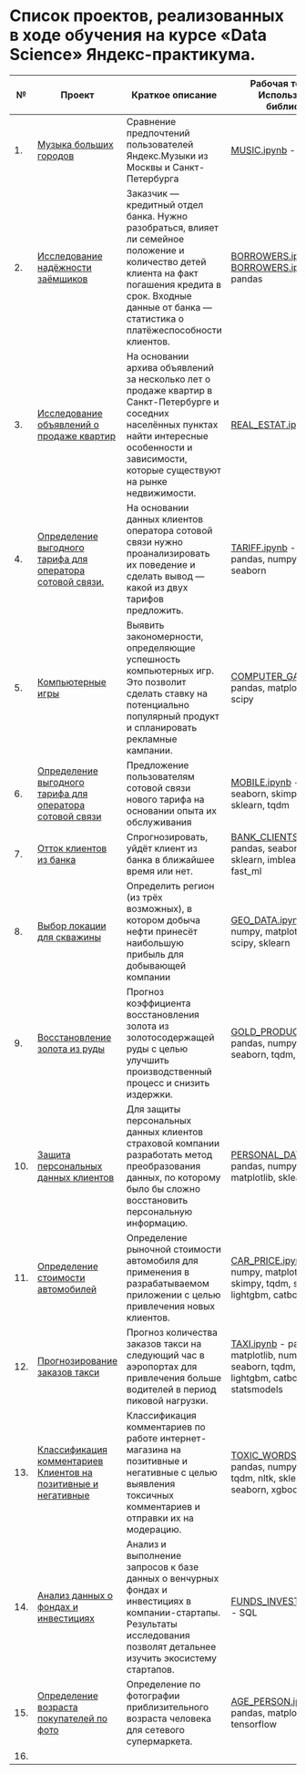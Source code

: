# Список проектов, реализованных в ходе обучения на курсе «Data Science» Яндекс-практикума.

|№|Проект|Краткое описание|Рабочая тетрадь - Используемые библиотеки|
|---|---|---|---|
|1.|[Музыка больших городов](./data_science_03_basic_MUSIC_MOSCOW_SPB/README_03_MUSIC_MOSCOW_SPB.md "README.md")|Сравнение предпочтений пользователей Яндекс.Музыки из Москвы и Санкт-Петербурга|[MUSIC.ipynb](./data_science_03_basic_MUSIC_MOSCOW_SPB/ds_sprint03_MUSIC_MOSCOW_SPB.ipynb "notebook.ipynb") - pandas|
|2.|[Исследование надёжности заёмщиков](./data_science_04_data_preprocessing_RELIABILITY_BORROWERS/README_04_RELIABILITY_BORROWERS.md "README.md")|Заказчик — кредитный отдел банка. Нужно разобраться, влияет ли семейное положение и количество детей клиента на факт погашения кредита в срок. Входные данные от банка — статистика о платёжеспособности клиентов.|[BORROWERS.ipynb part-1](./data_science_04_data_preprocessing_RELIABILITY_BORROWERS/ds_sprint04_n1_data_preprocessing_RELIABILITY_BORROWERS.ipynb "notebook1.ipynb") [BORROWERS.ipynb part-2](./data_science_04_data_preprocessing_RELIABILITY_BORROWERS/ds_sprint04_n2_data_preprocessing_RELIABILITY_BORROWERS.ipynb "notebook2.ipynb")- pandas|
|3.|[Исследование объявлений о продаже квартир](./data_science_05_research_data_analysis_REAL_ESTATE_SPB/README_05_REAL_ESTATE_SPB.md "README.md")|На основании архива объявлений за несколько лет о продаже квартир в Санкт-Петербурге и соседних населённых пунктах найти интересные особенности и зависимости, которые существуют на рынке недвижимости.|[REAL_ESTAT.ipynb](./data_science_05_research_data_analysis_REAL_ESTATE_SPB/ds_sprint05_REAL_ESTATE_SPB.ipynb "notebook.ipynb") - pandas|
|4.|[Определение выгодного тарифа для оператора сотовой связи.](./data_science_06_statistic_BEST_CELLULAR_TARIFF/README_06_BEST_CELLULAR_TARIFF.md "README.md")|На основании данных клиентов оператора сотовой связи нужно проанализировать их поведение и сделать вывод — какой из двух тарифов предложить.|[TARIFF.ipynb](./data_science_06_statistic_BEST_CELLULAR_TARIFF/ds_sprint06_statistic_BEST_CELLULAR_TARIFF.ipy0nb "notebook.ipynb") - pynb	pandas, numpy, matplotlib, seaborn|
|5.|[Компьютерные игры](./data_science_08_module1_final_project_COMPUTER_GAMES/README_08_COMPUTER_GAMES.md)|Выявить закономерности, определяющие успешность компьютерных игр. Это позволит сделать ставку на потенциально популярный продукт и спланировать рекламные кампании.|[COMPUTER_GAMES.ipynb](./data_science_08_module1_final_project_COMPUTER_GAMES/ds_sprint_08_COMPUTER_GAMES.ipynb) - pandas, matplotlib, numpy, scipy|
|6.|[Определение выгодного тарифа для оператора сотовой связи](./data_science_09_ML_learning_with_teacher_MOBILE_COMPANY/README_09_MOBILE_COMPANY.md)|Предложение пользователям сотовой связи нового тарифа на основании опыта их обслуживания|[MOBILE.ipynb](./data_science_09_ML_learning_with_teacher_MOBILE_COMPANY/ds_sprint09_ML_MOBILE_COMPANY.ipynb) - pandas, seaborn, skimpy, matplotlib, sklearn, tqdm|
|7.|[Отток клиентов из банка](./data_science_10_ML_learning_with_teacher_BANK_CLIENTS/README_10_BANK_CLIENTS.md)|Спрогнозировать, уйдёт клиент из банка в ближайшее время или нет.|[BANK_CLIENTS.ipynb](./data_science_10_ML_learning_with_teacher_BANK_CLIENTS/ds_sprint10_BANK_CLIENTS.ipynb) - pandas, seaborn, matplotlib, sklearn, imblearn, tqdm, fast_ml|
|8.|[Выбор локации для скважины](./data_science_11_ML_learning_in_business_GEO_DATA/README_11_GEO_DATA.md)|Определить регион (из трёх возможных), в котором добыча нефти принесёт наибольшую прибыль для добывающей компании|[GEO_DATA.ipynb](./data_science_11_ML_learning_in_business_GEO_DATA/ds_sprint10_BANK_CLIENTS.ipynb) - pandas, numpy, matplotlib, seaborn, scipy, sklearn|
|9.|[Восстановление золота из руды](./data_science_12_ML_modul2_final_project_GOLD_PRODUCER/README_12_GOLD_PRODUCER.md)|Прогноз коэффициента восстановления золота из золотосодержащей руды с целью улучшить производственный процесс и снизить издержки.|[GOLD_PRODUCER.ipynb](./data_science_12_ML_modul2_final_project_GOLD_PRODUCER/ds_sprint12_GOLD_PRODUCER.ipynb) - pandas, numpy, matplotlib, seaborn, tqdm, sklearn|
|10.|[Защита персональных данных клиентов](./data_science_13_ML_linear_algerba_PERSONAL_DATA/README_13_PERSONAL_DATA.md)|Для защиты персональных данных клиентов страховой компании разработать метод преобразования данных, по которому было бы сложно восстановить персональную информацию.|[PERSONAL_DATA.ipynb](./data_science_13_ML_linear_algerba_PERSONAL_DATA/ds_sprint13_PERSONAL_DATA.ipynb) - pandas, numpy, seaborn, matplotlib, sklearn|
|11.|[Определение стоимости автомобилей](./data_science_14_ML_numerical_methods_AUTO_PRICE/README_14_AUTO_PRICE.md)|Определение рыночной стоимости автомобиля для применения в разрабатываемом приложении с целью привлечения новых клиентов.|[CAR_PRICE.ipynb](./data_science_14_ML_numerical_methods_AUTO_PRICE/ds_sprint14_AUTO_PRICE.ipynb) - pandas, numpy, matplotlib, seaborn, skimpy, tqdm, sklearn, lightgbm, catboost, xgboost|
|12.|[Прогнозирование заказов такси](./data_science_15_ML_time_series_ORDERING_TAXI/README_15_ORDERING_TAXI.md)|Прогноз количества заказов такси на следующий час в аэропортах для привлечения больше водителей в период пиковой нагрузки.|[TAXI.ipynb](./data_science_15_ML_time_series_ORDERING_TAXI/ds_sprint15_ORDERING_TAXI.ipynb) - pandas, matplotlib, numpy, os, time, seaborn, tqdm, sklearn, lightgbm, catboost, xgboost, statsmodels|
|13.|[Классификация комментариев Клиентов на позитивные и негативные](./data_science_16_ML_for_texts_TOXIC_WORDS/README_16_TOXIC_WORDS.md)|Классификация комментариев по работе интернет-магазина на позитивные и негативные с целью выявления токсичных комментариев и отправки их на модерацию.|[TOXIC_WORDS.ipynb](./data_science_16_ML_for_texts_TOXIC_WORDS/ds_sprint16_TOXIC_WORDS.ipynb) - pandas, numpy, matplotlib, tqdm, nltk, sklearn, lightgbm, seaborn, xgboost|
|14.|[Анализ данных о фондах и инвестициях](./data_science_17_SQL_DATA_FUNDS_INVESTMENTS/README_17_SQL_INVESTMENT_FUNDS.md)|Анализ и выполнение запросов к базе данных о венчурных фондах и инвестициях в компании-стартапы. Результаты исследования позволят детальнее изучить экосистему стартапов.|[FUNDS_INVESTMENTSipynb](./data_science_17_SQL_DATA_FUNDS_INVESTMENTS/ds_sprint_17_SQL_INVESTMENT_FUNDS.ipynb) - SQL|
|15.|[Определение возраста покупателей по фото](./data_science_18_computer_vision_AGE_PERSON/README_18_AGE_PERSON.md)|Определение по фотографии приблизительного возраста человека для сетевого супермаркета.|[AGE_PERSON.ipynb](./data_science_18_computer_vision_AGE_PERSON/ds_sprint18_computer_vision_final.ipynb) - pandas, matplotlib, tensorflow|
|16.||||
